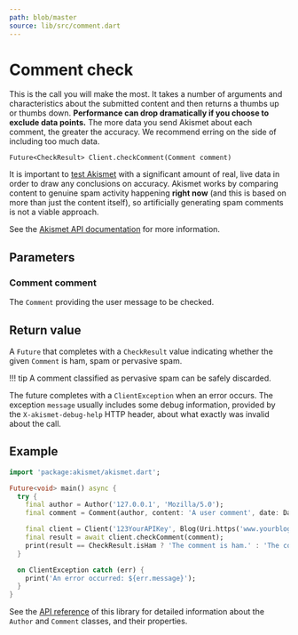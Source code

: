 ```yaml
---
path: blob/master
source: lib/src/comment.dart
---
```


# Comment check
This is the call you will make the most. It takes a number of arguments and characteristics about the submitted content
and then returns a thumbs up or thumbs down. **Performance can drop dramatically if you choose to exclude data points.**
The more data you send Akismet about each comment, the greater the accuracy. We recommend erring on the side of including too much data.

```
Future<CheckResult> Client.checkComment(Comment comment)
```

It is important to [test Akismet](../advanced/testing.md) with a significant amount of real, live data in order to draw any conclusions on accuracy.
Akismet works by comparing content to genuine spam activity happening **right now** (and this is based on more than just the content itself),
so artificially generating spam comments is not a viable approach.

See the [Akismet API documentation](https://akismet.com/development/api/#comment-check) for more information.

## Parameters

### Comment **comment**
The `Comment` providing the user message to be checked.

## Return value
A `Future` that completes with a `CheckResult` value indicating whether the given `Comment` is ham, spam or pervasive spam.

!!! tip
    A comment classified as pervasive spam can be safely discarded.

The future completes with a `ClientException` when an error occurs.
The exception `message` usually includes some debug information, provided by the `X-akismet-debug-help` HTTP header, about what exactly was invalid about the call.

## Example

```dart
import 'package:akismet/akismet.dart';

Future<void> main() async {
  try {
    final author = Author('127.0.0.1', 'Mozilla/5.0');
    final comment = Comment(author, content: 'A user comment', date: DateTime.now());

    final client = Client('123YourAPIKey', Blog(Uri.https('www.yourblog.com', '/')));
    final result = await client.checkComment(comment);
    print(result == CheckResult.isHam ? 'The comment is ham.' : 'The comment is spam.');
  }

  on ClientException catch (err) {
    print('An error occurred: ${err.message}');
  }
}
```

See the [API reference](https://pub.dev/documentation/akismet) of this library for detailed information about the `Author` and `Comment` classes, and their properties.
